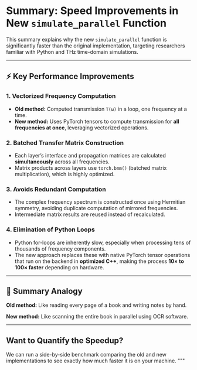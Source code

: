 # Summary: Speed Improvements in New `simulate_parallel` Function

This summary explains why the new `simulate_parallel` function is significantly faster than the original implementation, targeting researchers familiar with Python and THz time-domain simulations.

---

## ⚡ Key Performance Improvements

### 1. Vectorized Frequency Computation
- **Old method:** Computed transmission `T(ω)` in a loop, one frequency at a time.
- **New method:** Uses PyTorch tensors to compute transmission for **all frequencies at once**, leveraging vectorized operations.

### 2. Batched Transfer Matrix Construction
- Each layer’s interface and propagation matrices are calculated **simultaneously** across all frequencies.
- Matrix products across layers use `torch.bmm()` (batched matrix multiplication), which is highly optimized.

### 3. Avoids Redundant Computation
- The complex frequency spectrum is constructed once using Hermitian symmetry, avoiding duplicate computation of mirrored frequencies.
- Intermediate matrix results are reused instead of recalculated.

### 4. Elimination of Python Loops
- Python for-loops are inherently slow, especially when processing tens of thousands of frequency components.
- The new approach replaces these with native PyTorch tensor operations that run on the backend in **optimized C++**, making the process **10× to 100× faster** depending on hardware.

---

## 🧠 Summary Analogy

**Old method:** Like reading every page of a book and writing notes by hand.

**New method:** Like scanning the entire book in parallel using OCR software.

---

## Want to Quantify the Speedup?
We can run a side-by-side benchmark comparing the old and new implementations to see exactly how much faster it is on your machine.
"""